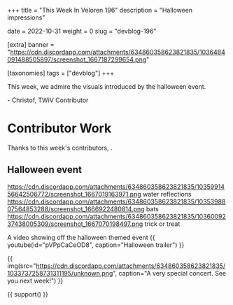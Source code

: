 +++
title = "This Week In Veloren 196"
description = "Halloween impressions"

date = 2022-10-31
weight = 0
slug = "devblog-196"

[extra]
banner = "https://cdn.discordapp.com/attachments/634860358623821835/1036484091488505897/screenshot_1667187299654.png"

[taxonomies]
tags = ["devblog"]
+++

This week, we admire the visuals introduced by the halloween event.

\- Christof, TWiV Contributor

# Contributor Work

Thanks to this week's contributors, .

## Halloween event

https://cdn.discordapp.com/attachments/634860358623821835/1035991456642506772/screenshot_1667019163971.png water reflections
https://cdn.discordapp.com/attachments/634860358623821835/1035398807564853288/screenshot_1666922480814.png bats
https://cdn.discordapp.com/attachments/634860358623821835/1036009237438005309/screenshot_1667070198497.png trick or treat

A video showing off the halloween themed event
{{ youtube(id="pVPpCaCeOD8", caption="Halloween trailer") }}

{{
    img(src="https://cdn.discordapp.com/attachments/634860358623821835/1033737258731311195/unknown.png",
    caption="A very special concert. See you next week!") 
}}

{{ support() }}
